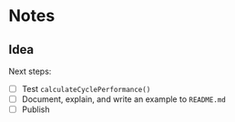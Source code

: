 # Notes

## Idea

Next steps:

- [ ] Test `calculateCyclePerformance()`
- [ ] Document, explain, and write an example to `README.md`
- [ ] Publish
